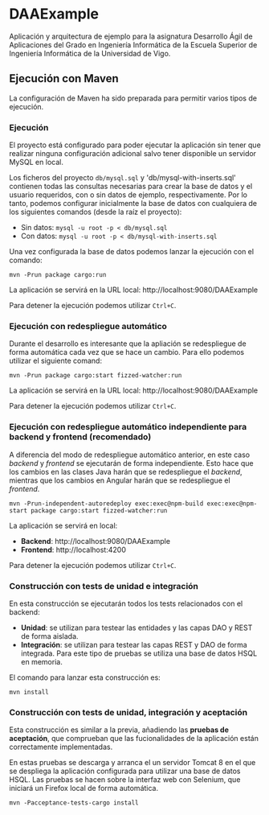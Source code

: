 DAAExample
==========

Aplicación y arquitectura de ejemplo para la asignatura Desarrollo Ágil de
Aplicaciones del Grado en Ingeniería Informática de la Escuela Superior de
Ingeniería Informática de la Universidad de Vigo.

## Ejecución con Maven
La configuración de Maven ha sido preparada para permitir varios tipos de
ejecución.

### Ejecución

El proyecto está configurado para poder ejecutar la aplicación sin tener que
realizar ninguna configuración adicional salvo tener disponible un servidor
MySQL en local.

Los ficheros del proyecto `db/mysql.sql` y 'db/mysql-with-inserts.sql' contienen
todas las consultas necesarias para crear la base de datos y el usuario
requeridos, con o sin datos de ejemplo, respectivamente. Por lo tanto, podemos
configurar inicialmente la base de datos con cualquiera de los siguientes
comandos (desde la raíz el proyecto):

* Sin datos: `mysql -u root -p < db/mysql.sql`
* Con datos: `mysql -u root -p < db/mysql-with-inserts.sql`

Una vez configurada la base de datos podemos lanzar la ejecución con el comando:

`mvn -Prun package cargo:run`

La aplicación se servirá en la URL local: http://localhost:9080/DAAExample

Para detener la ejecución podemos utilizar `Ctrl+C`.

### Ejecución con redespliegue automático

Durante el desarrollo es interesante que la apliación se redespliegue de forma
automática cada vez que se hace un cambio. Para ello podemos utilizar el
siguiente comand:

`mvn -Prun package cargo:start fizzed-watcher:run`

La aplicación se servirá en la URL local: http://localhost:9080/DAAExample

Para detener la ejecución podemos utilizar `Ctrl+C`.

### Ejecución con redespliegue automático independiente para backend y frontend (recomendado)

A diferencia del modo de redespliegue automático anterior, en este caso
*backend* y *frontend* se ejecutarán de forma independiente. Esto hace que los
cambios en las clases Java harán que se redespliegue el *backend*, mientras que
los cambios en Angular harán que se redespliegue el *frontend*.

`mvn -Prun-independent-autoredeploy exec:exec@npm-build exec:exec@npm-start package cargo:start fizzed-watcher:run`

La aplicación se servirá en local:

  * **Backend**: http://localhost:9080/DAAExample
  * **Frontend**: http://localhost:4200

Para detener la ejecución podemos utilizar `Ctrl+C`.

### Construcción con tests de unidad e integración

En esta construcción se ejecutarán todos los tests relacionados con el backend:

* **Unidad**: se utilizan para testear las entidades y las capas DAO y REST de
forma aislada.
* **Integración**: se utilizan para testear las capas REST y DAO de forma
integrada. Para este tipo de pruebas se utiliza una base de datos HSQL en
memoria.

El comando para lanzar esta construcción es:

`mvn install`

### Construcción con tests de unidad, integración y aceptación

Esta construcción es similar a la previa, añadiendo las **pruebas de
aceptación**, que comprueban que las fucionalidades de la aplicación están
correctamente implementadas.

En estas pruebas se descarga y arranca el un servidor Tomcat 8 en el que se
despliega la aplicación configurada para utilizar una base de datos HSQL. Las
pruebas se hacen sobre la interfaz web con Selenium, que iniciará un Firefox
local de forma automática.

`mvn -Pacceptance-tests-cargo install`
